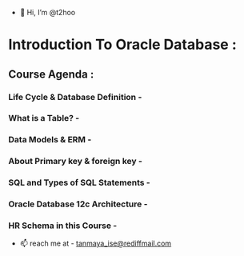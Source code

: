 - 👋 Hi, I’m @t2hoo


# Introduction To Oracle Database :

## Course Agenda : 
### Life Cycle & Database Definition -
### What is a Table? -
### Data Models & ERM - 
### About Primary key & foreign key - 
### SQL and Types of SQL Statements -
### Oracle Database 12c Architecture -
### HR Schema in this Course -



- 📫 reach me at - tanmaya_ise@rediffmail.com

